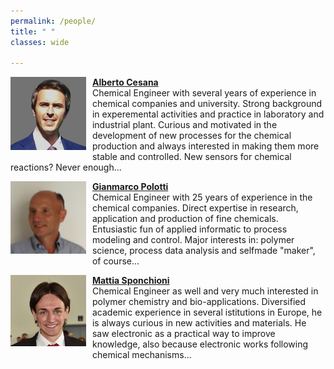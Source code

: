 ```yaml
---
permalink: /people/
title: " "
classes: wide

---
```


<p><img src="/assets/images/AC.jpg" class="img-responsive" width="24%" style="float: left;margin:0 10px 10px 0;">
<a href="https://www.linkedin.com/in/alberto-cesana-3b9304128/"><b>Alberto Cesana</b></a><br>
Chemical Engineer with several years of experience in chemical companies and university. Strong background in experemental activities and practice in laboratory and industrial plant. Curious and motivated in the development of new processes for the chemical production and always interested in making them more stable and controlled. New sensors for chemical reactions? Never enough...
</p>
<p><img src="/assets/images/GP.jpg" class="img-responsive" width="24%" style="float: left;margin:0 10px 10px 0;">
<a href="https://www.linkedin.com/in/gianmarco-polotti-ab0136/"><b>Gianmarco Polotti</b></a><br>
Chemical Engineer with 25 years of experience in the chemical companies. Direct expertise in research, application and production of fine chemicals.
 Entusiastic fun of applied informatic to process modeling and control. Major interests in: polymer science, process data analysis and selfmade "maker", of course...
</p>
<p><img src="/assets/images/MS.jpg" class="img-responsive" width="24%" style="float: left;margin:0 10px 10px 0;">
<a href="https://www.linkedin.com/in/mattia-sponchioni/"><b>Mattia Sponchioni</b></a><br>
Chemical Engineer as well and very much interested in polymer chemistry and bio-applications. Diversified academic experience in several istitutions in Europe, he is always curious in new activities and materials. He saw electronic as a practical way to improve knowledge, also because electronic works following chemical mechanisms...
</p>

